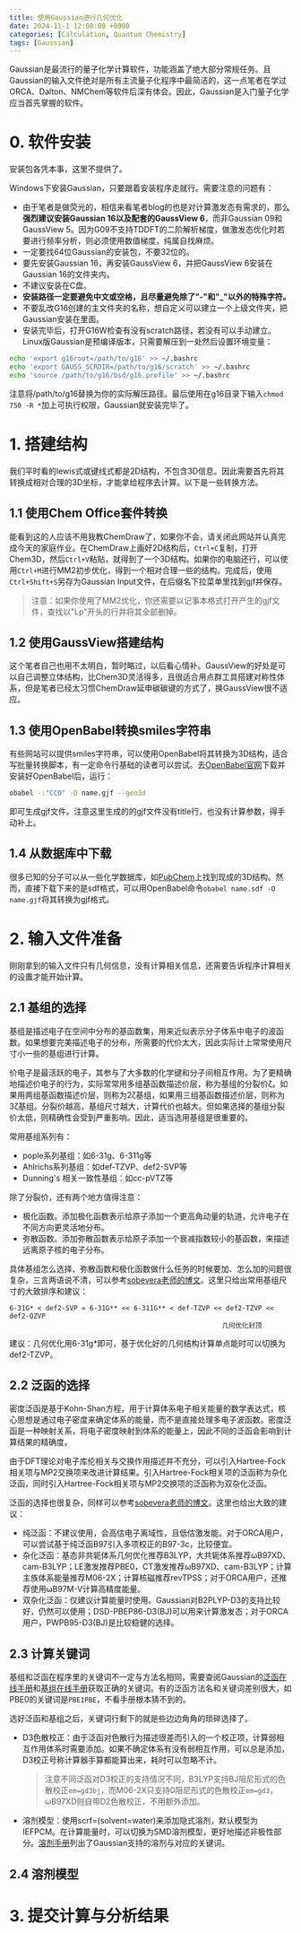 ```yaml
---
title: 使用Gaussian进行几何优化
date: 2024-11-1 12:00:00 +0800
categories: [Calculation, Quantum Chemistry]
tags: [Gaussian]     
---
```

Gaussian是最流行的量子化学计算软件，功能涵盖了绝大部分常规任务。且Gaussian的输入文件绝对是所有主流量子化程序中最简洁的，这一点笔者在学过ORCA、Dalton、NMChem等软件后深有体会。因此，Gaussian是入门量子化学应当首先掌握的软件。
# 0. 软件安装
安装包各凭本事，这里不提供了。

Windows下安装Gaussian，只要跟着安装程序走就行。需要注意的问题有：
- 由于笔者是做荧光的，相信来看笔者blog的也是对计算激发态有需求的，那么**强烈建议安装Gaussian 16以及配套的GaussView 6**，而非Gaussian 09和GaussView 5。因为G09不支持TDDFT的二阶解析梯度，做激发态优化时若要进行频率分析，则必须使用数值梯度，纯属自找麻烦。
- 一定要找64位Gaussian的安装包，不要32位的。
- 要先安装Gaussian 16，再安装GaussView 6，并把GaussView 6安装在Gaussian 16的文件夹内。
- 不建议安装在C盘。
- **安装路径一定要避免中文或空格，且尽量避免除了"-"和"_"以外的特殊字符。**
- 不要乱改G16创建的主文件夹的名称，想自定义可以建立一个上级文件夹，把Gaussian安装在里面。
- 安装完毕后，打开G16W检查有没有scratch路径，若没有可以手动建立。
Linux版Gaussian是预编译版本，只需要解压到一处然后设置环境变量：
~~~bash
echo 'export g16root=/path/to/g16' >> ~/.bashrc
echo 'export GAUSS_SCRDIR=/path/to/g16/scratch' >> ~/.bashrc
echo 'source /path/to/g16/bsd/g16.profile' >> ~/.bashrc
~~~
注意将/path/to/g16替换为你的实际解压路径。最后使用在g16目录下输入``chmod 750 -R *``加上可执行权限，Gaussian就安装完毕了。
# 1. 搭建结构
我们平时看的lewis式或键线式都是2D结构，不包含3D信息。因此需要首先将其转换成相对合理的3D坐标，才能拿给程序去计算。以下是一些转换方法。
## 1.1 使用Chem Office套件转换
能看到这的人应该不用我教ChemDraw了，如果你不会，请关闭此网站并认真完成今天的家庭作业。在ChemDraw上画好2D结构后，``Ctrl+C``复制，打开Chem3D，然后``Ctrl+V``粘贴，就得到了一个3D结构。如果你的电脑还行，可以使用``Ctrl+M``进行MM2初步优化，得到一个相对合理一些的结构。完成后，使用``Ctrl+Shift+S``另存为Gaussian Input文件，在后缀名下拉菜单里找到gjf并保存。
> 注意：如果你使用了MM2优化，你还需要以记事本格式打开产生的gjf文件，查找以"Lp"开头的行并将其全部删掉。

## 1.2 使用GaussView搭建结构
这个笔者自己也用不太明白，暂时略过，以后看心情补。GaussView的好处是可以自己调整立体结构，比Chem3D灵活得多，且很适合用点群工具搭建对称性体系，但是笔者已经太习惯ChemDraw延申碳碳键的方式了，换GaussView很不适应。
## 1.3 使用OpenBabel转换smiles字符串
有些网站可以提供smiles字符串，可以使用OpenBabel将其转换为3D结构，适合写批量转换脚本，有一定命令行基础的读者可以尝试。去[OpenBabel官网](https://openbabel.org/docs/Installation/install.html)下载并安装好OpenBabel后，运行：
~~~bash
obabel -:"CCO" -O name.gjf --gen3d
~~~
即可生成gjf文件。注意这里生成的的gjf文件没有title行，也没有计算参数，得手动补上。
## 1.4 从数据库中下载
很多已知的分子可以从一些化学数据库，如[PubChem](https://pubchem.ncbi.nlm.nih.gov/)上找到现成的3D结构。然而，直接下载下来的是sdf格式，可以用OpenBabel命令``obabel name.sdf -O name.gjf``将其转换为gjf格式。
# 2. 输入文件准备
刚刚拿到的输入文件只有几何信息，没有计算相关信息，还需要告诉程序计算相关的设置才能开始计算。
## 2.1 基组的选择
基组是描述电子在空间中分布的基函数集，用来近似表示分子体系中电子的波函数。如果想要完美描述电子的分布，所需要的代价太大，因此实际计上常常使用尺寸小一些的基组进行计算。

价电子是最活跃的电子，其参与了大多数的化学键和分子间相互作用。为了更精确地描述价电子的行为，实际常常用多组基函数描述价层，称为基组的分裂价ζ。如果用两组基函数描述价层，则称为2ζ基组，如果用三组基函数描述价层，则称为3ζ基组。分裂价越高，基组尺寸越大，计算代价也越大。但如果选择的基组分裂价太低，则精确性会受到严重影响。因此，适当选用基组是很重要的。

常用基组系列有：
- pople系列基组：如6-31g、6-311g等
- Ahlrichs系列基组：如def-TZVP、def2-SVP等
- Dunning's 相关一致性基组：如cc-pVTZ等

除了分裂价，还有两个地方值得注意：
- 极化函数。添加极化函数表示给原子添加一个更高角动量的轨道，允许电子在不同方向更灵活地分布。
- 弥散函数。添加弥散函数表示给原子添加一个衰减指数较小的基函数，来描述远离原子核的电子分布。

具体基组怎么选择、弥散函数和极化函数做什么任务的时候要加、怎么加的问题很复杂，三言两语说不清，可以参考[sobevera老师的博文](http://bbs.keinsci.com/thread-3545-1-1.html)。这里只给出常用基组尺寸的大致排序和建议：
```
6-31G* < def2-SVP ≈ 6-31G** << 6-311G** < def-TZVP << def2-TZVP << def2-QZVP
                                                     几何优化封顶
```
建议：几何优化用6-31g*即可，基于优化好的几何结构计算单点能时可以切换为def2-TZVP。
## 2.2 泛函的选择
密度泛函是基于Kohn-Shan方程，用于计算体系电子相关能量的数学表达式，核心思想是通过电子密度来确定体系的能量，而不是直接处理多电子波函数。密度泛函是一种映射关系，将电子密度映射到体系的能量上，因此不同的泛函会影响到计算结果的精确度。

由于DFT理论对电子库伦相关与交换作用描述并不充分，可以引入Hartree-Fock相关项与MP2交换项来改进计算结果。引入Hartree-Fock相关项的泛函称为杂化泛函，同时引入Hartree-Fock相关项与MP2交换项的泛函称为双杂化泛函。

泛函的选择也很复杂，同样可以参考[sobevera老师的博文](http://sobereva.com/272)。这里也给出大致的建议：
- 纯泛函：不建议使用，会高估电子离域性，且低估激发能。对于ORCA用户，可以尝试基于纯泛函B97引入多项校正的B97-3c，比较便宜。
- 杂化泛函：基态非共轭体系几何优化推荐B3LYP，大共轭体系推荐ωB97XD、cam-B3LYP；LE激发推荐PBE0，CT激发推荐ωB97XD、cam-B3LYP；计算主族体系能量推荐M06-2X；计算核磁推荐revTPSS；对于ORCA用户，还推荐使用ωB97M-V计算高精度能量。
- 双杂化泛函：仅建议计算能量时使用。Gaussian对B2PLYP-D3的支持比较好，仍然可以使用；DSD-PBEP86-D3(BJ)可以用来计算激发态；对于ORCA用户，PWPB95-D3(BJ)是比较稳健的选择。

## 2.3 计算关键词
基组和泛函在程序里的关键词不一定与方法名相同，需要查阅Gaussian的[泛函在线手册](https://gaussian.com/dft/)和[基组在线手册](https://gaussian.com/basissets/)获取正确的关键词。有的泛函方法名和关键词差别很大，如PBE0的关键词是``PBE1PBE``，不看手册根本猜不到的。

选好泛函和基组之后，关键词行剩下的就是些边边角角的琐碎选择了。
- D3色散校正：由于泛函对色散行为描述很差而引入的一个校正项，计算弱相互作用体系时需要添加。如果不确定体系有没有弱相互作用，可以总是添加，D3校正号称计算器手算都能算出来，耗时可以忽略不计。
  >注意不同泛函对D3校正的支持情况不同，B3LYP支持BJ阻尼形式的色散校正``em=gd3bj``，而M06-2X只支持0阻尼形式的色散校正``em=gd3``，ωB97XD则自带D2色散校正，不用额外添加。
- 溶剂模型：使用scrf=(solvent=water)来添加隐式溶剂，默认模型为IEFPCM。在计算能量时，可以切换为SMD溶剂模型，更好地描述非极性部分。[溶剂手册](https://gaussian.com/scrf/)列出了Gaussian支持的溶剂与对应的关键词。
## 2.4 溶剂模型

# 3. 提交计算与分析结果 

